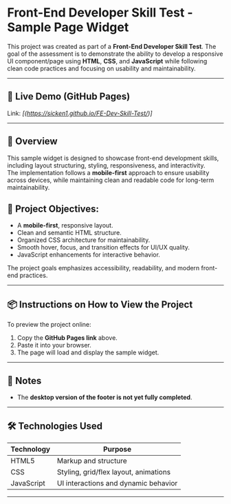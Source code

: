 # Front-End Developer Skill Test - Sample Page Widget

This project was created as part of a **Front-End Developer Skill Test**. The goal of the assessment is to demonstrate the ability to develop a responsive UI 
component/page using **HTML**, **CSS**, and **JavaScript** while following clean code practices and focusing on usability and maintainability.

---

## 🚀 Live Demo (GitHub Pages)
Link: *[(https://sicken1.github.io/FE-Dev-Skill-Test/)]*

---

## 📌 Overview
This sample widget is designed to showcase front-end development skills, including layout structuring, styling, responsiveness, and interactivity.  
The implementation follows a **mobile-first** approach to ensure usability across devices, while maintaining clean and readable code for long-term maintainability.

## 🎯 Project Objectives:
- A **mobile-first**, responsive layout.
- Clean and semantic HTML structure.
- Organized CSS architecture for maintainability.
- Smooth hover, focus, and transition effects for UI/UX quality.
- JavaScript enhancements for interactive behavior.

The project goals emphasizes accessibility, readability, and modern front-end practices.

---
## 📦 Instructions on How to View the Project

To preview the project online:
1. Copy the **GitHub Pages link** above.
2. Paste it into your browser.
3. The page will load and display the sample widget.

---

## 📝 Notes

- The **desktop version of the footer is not yet fully completed**.  
  
----

## 🛠️ Technologies Used

| Technology |               Purpose                 |
|------------|---------------------------------------|
| HTML5      | Markup and structure                  |
| CSS        | Styling, grid/flex layout, animations |
| JavaScript | UI interactions and dynamic behavior  |

---

